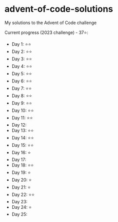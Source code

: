# advent-of-code-solutions
My solutions to the Advent of Code challenge

Current progress (2023 challenge) - 37⭐:
- Day 1:    ⭐⭐
- Day 2:    ⭐⭐
- Day 3:    ⭐⭐
- Day 4:    ⭐⭐
- Day 5:    ⭐⭐
- Day 6:    ⭐⭐
- Day 7:    ⭐⭐
- Day 8:    ⭐⭐
- Day 9:    ⭐⭐
- Day 10:   ⭐⭐
- Day 11:   ⭐⭐
- Day 12:
- Day 13:   ⭐⭐
- Day 14:   ⭐⭐
- Day 15:   ⭐⭐
- Day 16:   ⭐
- Day 17:   
- Day 18:   ⭐⭐
- Day 19:   ⭐
- Day 20:   ⭐
- Day 21:   ⭐
- Day 22:   ⭐⭐
- Day 23:   
- Day 24:   ⭐
- Day 25:   